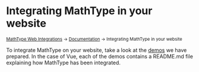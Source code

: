 # Integrating MathType in your website

<small>[MathType Web Integrations](../../README.md) → [Documentation](../README.md) → Integrating MathType in your website</small>

To integrate MathType on your website, take a look at the [demos](../demos/README.md) we have prepared.
In the case of Vue, each of the demos contains a README.md file explaining how MathType has been integrated.
